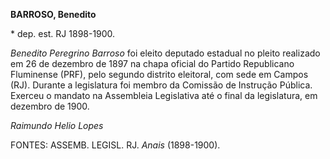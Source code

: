 **BARROSO, Benedito**

\* dep. est. RJ 1898-1900.

*Benedito Peregrino Barroso* foi eleito deputado estadual no pleito
realizado em 26 de dezembro de 1897 na chapa oficial do Partido
Republicano Fluminense (PRF), pelo segundo distrito eleitoral, com sede
em Campos (RJ). Durante a legislatura foi membro da Comissão de
Instrução Pública. Exerceu o mandato na Assembleia Legislativa até o
final da legislatura, em dezembro de 1900.

*Raimundo Helio Lopes*

FONTES: ASSEMB. LEGISL. RJ. *Anais* (1898-1900).
